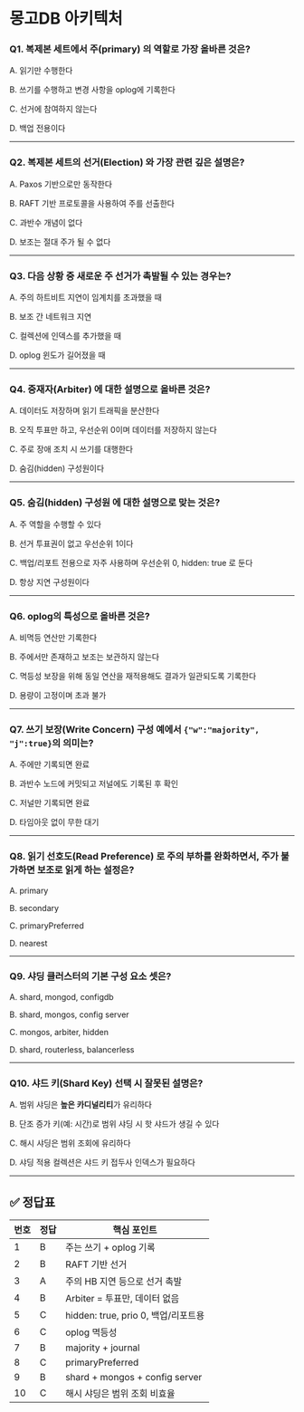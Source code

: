 # 몽고DB 아키텍처
### Q1. 복제본 세트에서 **주(primary)** 의 역할로 가장 올바른 것은?

A. 읽기만 수행한다

B. 쓰기를 수행하고 변경 사항을 oplog에 기록한다

C. 선거에 참여하지 않는다

D. 백업 전용이다

---

### Q2. 복제본 세트의 **선거(Election)** 와 가장 관련 깊은 설명은?

A. Paxos 기반으로만 동작한다

B. RAFT 기반 프로토콜을 사용하여 주를 선출한다

C. 과반수 개념이 없다

D. 보조는 절대 주가 될 수 없다

---

### Q3. 다음 상황 중 **새로운 주 선거가 촉발**될 수 있는 경우는?

A. 주의 하트비트 지연이 임계치를 초과했을 때

B. 보조 간 네트워크 지연

C. 컬렉션에 인덱스를 추가했을 때

D. oplog 윈도가 길어졌을 때

---

### Q4. **중재자(Arbiter)** 에 대한 설명으로 올바른 것은?

A. 데이터도 저장하며 읽기 트래픽을 분산한다

B. 오직 투표만 하고, 우선순위 0이며 데이터를 저장하지 않는다

C. 주로 장애 조치 시 쓰기를 대행한다

D. 숨김(hidden) 구성원이다

---

### Q5. **숨김(hidden) 구성원** 에 대한 설명으로 맞는 것은?

A. 주 역할을 수행할 수 있다

B. 선거 투표권이 없고 우선순위 1이다

C. 백업/리포트 전용으로 자주 사용하며 우선순위 0, hidden: true 로 둔다

D. 항상 지연 구성원이다

---

### Q6. **oplog**의 특성으로 올바른 것은?

A. 비멱등 연산만 기록한다

B. 주에서만 존재하고 보조는 보관하지 않는다

C. 멱등성 보장을 위해 동일 연산을 재적용해도 결과가 일관되도록 기록한다

D. 용량이 고정이며 초과 불가

---

### Q7. **쓰기 보장(Write Concern)** 구성 예에서 `{"w":"majority", "j":true}`의 의미는?

A. 주에만 기록되면 완료

B. 과반수 노드에 커밋되고 저널에도 기록된 후 확인

C. 저널만 기록되면 완료

D. 타임아웃 없이 무한 대기

---

### Q8. **읽기 선호도(Read Preference)** 로 주의 부하를 완화하면서, 주가 불가하면 보조로 읽게 하는 설정은?

A. primary

B. secondary

C. primaryPreferred

D. nearest

---

### Q9. 샤딩 클러스터의 기본 구성 요소 **셋**은?

A. shard, mongod, configdb

B. shard, mongos, config server

C. mongos, arbiter, hidden

D. shard, routerless, balancerless

---

### Q10. **샤드 키(Shard Key)** 선택 시 잘못된 설명은?

A. 범위 샤딩은 **높은 카디널리티**가 유리하다

B. 단조 증가 키(예: 시간)로 범위 샤딩 시 핫 샤드가 생길 수 있다

C. 해시 샤딩은 범위 조회에 유리하다

D. 샤딩 적용 컬렉션은 샤드 키 접두사 인덱스가 필요하다

---

## ✅ 정답표

| 번호 | 정답 | 핵심 포인트 |
| --- | --- | --- |
| 1 | B | 주는 쓰기 + oplog 기록 |
| 2 | B | RAFT 기반 선거 |
| 3 | A | 주의 HB 지연 등으로 선거 촉발 |
| 4 | B | Arbiter = 투표만, 데이터 없음 |
| 5 | C | hidden: true, prio 0, 백업/리포트용 |
| 6 | C | oplog 멱등성 |
| 7 | B | majority + journal |
| 8 | C | primaryPreferred |
| 9 | B | shard + mongos + config server |
| 10 | C | 해시 샤딩은 범위 조회 비효율 |
